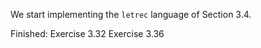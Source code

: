 We start implementing the `letrec` language of Section 3.4.

Finished:
    Exercise 3.32
    Exercise 3.36

